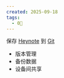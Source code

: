 ```yaml
---
created: 2025-09-18
tags:
  - 0🌲
---
```

保存 [Heynote](https://heynote.com/) 到 [Git](https://github.com)
- 版本管理
- 备份数据
- 设备间共享